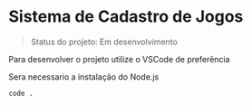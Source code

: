 # Sistema de Cadastro de Jogos #

> Status do projeto: Em desenvolvimento

Para desenvolver o projeto utilize o VSCode de preferência

Sera necessario a instalação do Node.js

```
code .

```
